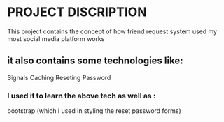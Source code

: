 # PROJECT DISCRIPTION

This project contains the concept of how friend request system used my most social media platform works 

## it also contains some technologies like:
Signals
Caching
Reseting Password

### I used it to learn the above tech as well as :
bootstrap (which i used in styling the reset password forms)
